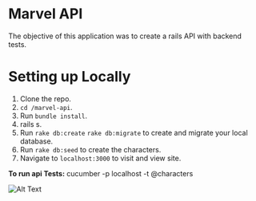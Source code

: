 # Marvel API

The objective of this application was to create a rails API with backend tests.

# Setting up Locally

1. Clone the repo.
2. `cd /marvel-api`.
3. Run `bundle install`.
4. rails s.
5. Run `rake db:create` `rake db:migrate` to create and migrate your local database.
6. Run `rake db:seed` to create the characters.
7. Navigate to `localhost:3000` to visit and view site.

**To run api Tests:**
cucumber -p localhost -t @characters

![Alt Text](https://media1.tenor.com/images/ea7341c2a9e1faf6c1ffff361e683cdc/tenor.gif?itemid=4947851)

